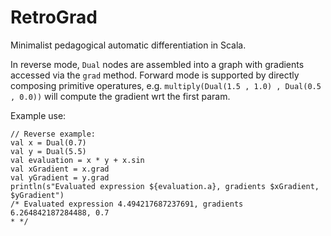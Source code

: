 # RetroGrad
Minimalist pedagogical automatic differentiation in Scala.

In reverse mode, `Dual` nodes are assembled into a graph with gradients accessed via the `grad` method. Forward mode is supported by directly composing primitive operatures, e.g. `multiply(Dual(1.5 , 1.0) , Dual(0.5 , 0.0))` will compute the gradient wrt the first param.

Example use:

```
// Reverse example:
val x = Dual(0.7)
val y = Dual(5.5)
val evaluation = x * y + x.sin
val xGradient = x.grad
val yGradient = y.grad
println(s"Evaluated expression ${evaluation.a}, gradients $xGradient, $yGradient")
/* Evaluated expression 4.494217687237691, gradients 6.264842187284488, 0.7
* */
```
